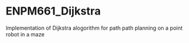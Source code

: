 # ENPM661_Dijkstra
Implementation of Dijkstra alogorithm for path path planning on a point robot in a maze
